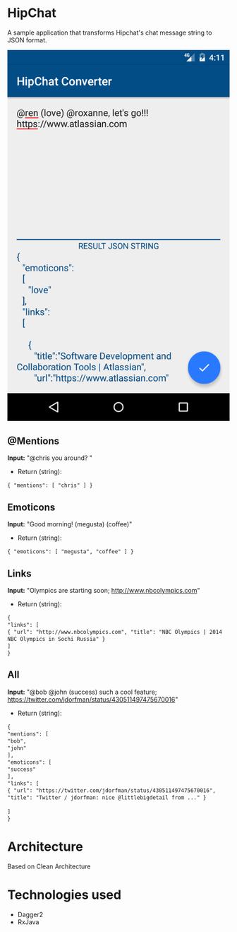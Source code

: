 # HipChat
A sample application that transforms Hipchat's chat message string to JSON format.

![Alt text](/screens/screenshot.png?raw=true "Screenshot")

## @Mentions
**Input:** "@chris you around? "
- Return (string):
```
{ "mentions": [ "chris" ] }
```

## Emoticons
**Input:** "Good morning! (megusta) (coffee)"
- Return (string):
```
{ "emoticons": [ "megusta", "coffee" ] }
```
## Links
**Input:** "Olympics are starting soon; http://www.nbcolympics.com"
- Return (string):
```
{
"links": [
{ "url": "http://www.nbcolympics.com", "title": "NBC Olympics | 2014 NBC Olympics in Sochi Russia" }
]
}
```

## All
**Input:** "@bob @john (success) such a cool feature; https://twitter.com/jdorfman/status/430511497475670016"
- Return (string):
```
{
"mentions": [
"bob",
"john"
],
"emoticons": [
"success"
],
"links": [
{ "url": "https://twitter.com/jdorfman/status/430511497475670016", "title": "Twitter / jdorfman: nice @littlebigdetail from ..." }

]
}
```

# Architecture 
Based on Clean Architecture 

# Technologies used
- Dagger2
- RxJava

